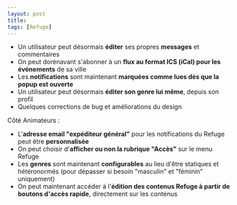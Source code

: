 ```yaml
---
layout: post
title:
tags: [Refuge]
---
```


- Un utilisateur peut désormais **éditer** ses propres **messages** et commentaires
- On peut dorénavant s'abonner à un **flux au format ICS (iCal) pour les événements** de sa ville
- Les **notifications** sont maintenant **marquées comme lues dès que la popup est ouverte**
- Un utilisateur peut désormais **éditer son genre lui même**, depuis son profil
- Quelques corrections de bug et améliorations du design

Côté Animateurs :

- L'**adresse email "expéditeur général"** pour les notifications du Refuge peut être **personnalisée**
- On peut choisir d'**afficher ou non la rubrique "Accès"** sur le menu Refuge
- Les **genres** sont maintenant **configurables** au lieu d'être statiques et hétéronormés (pour dépasser si besoin "masculin" et "féminin" uniquement)
- On peut maintenant accéder à l'**édition des contenus Refuge à partir de boutons d'accès rapide**, directement sur les contenus
